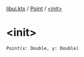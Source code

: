 [libui.ktx](../index.md) / [Point](index.md) / [&lt;init&gt;](./-init-.md)

# &lt;init&gt;

`Point(x: Double, y: Double)`